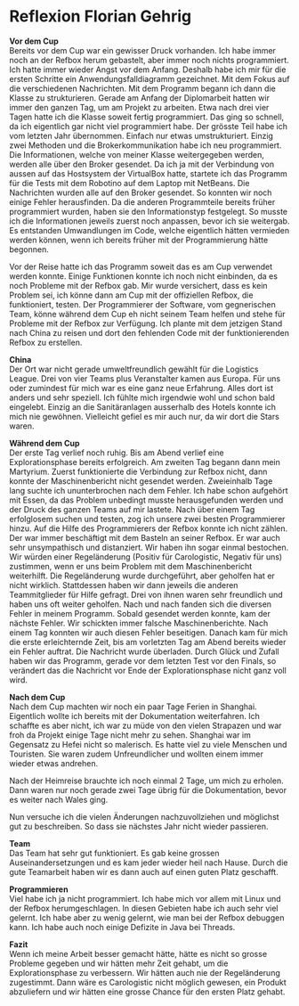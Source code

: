 # Reflexion Florian Gehrig
**Vor dem Cup**  
Bereits vor dem Cup war ein gewisser Druck vorhanden. Ich habe immer noch an der Refbox herum gebastelt, aber immer noch nichts programmiert. Ich hatte immer wieder Angst vor dem Anfang. Deshalb habe ich mir für die ersten Schritte ein Anwendungsfalldiagramm gezeichnet. Mit dem Fokus auf die verschiedenen Nachrichten. Mit dem Programm begann ich dann die Klasse zu strukturieren. Gerade am Anfang der Diplomarbeit hatten wir immer den ganzen Tag, um am Projekt zu arbeiten. Etwa nach drei vier Tagen hatte ich die Klasse soweit fertig programmiert. Das ging so schnell, da ich eigentlich gar nicht viel programmiert habe. Der grösste Teil habe ich vom letzten Jahr übernommen. Einfach nur etwas umstrukturiert. Einzig zwei Methoden und die Brokerkommunikation habe ich neu programmiert. Die Informationen, welche von meiner Klasse weitergegeben werden, werden alle über den Broker gesendet. Da ich ja mit der Verbindung von aussen auf das Hostsystem der VirtualBox hatte, startete ich das Programm für die Tests mit dem Robotino auf dem Laptop mit NetBeans. Die Nachrichten wurden alle auf den Broker gesendet. So konnten wir noch einige Fehler herausfinden. Da die anderen Programmteile bereits früher programmiert wurden, haben sie den Informationstyp festgelegt. So musste ich die Informationen jeweils zuerst noch anpassen, bevor ich sie weitergab. Es entstanden Umwandlungen im Code, welche eigentlich hätten vermieden werden können, wenn ich bereits früher mit der Programmierung hätte begonnen. 

Vor der Reise hatte ich das Programm soweit das es am Cup verwendet werden konnte. Einige Funktionen konnte ich noch nicht einbinden, da es noch Probleme mit der Refbox gab. Mir wurde versichert, dass es kein Problem sei, ich könne dann am Cup mit der offiziellen Refbox, die funktioniert, testen. Der Programmierer der Software, vom gegnerischen Team, könne während dem Cup eh nicht seinem Team helfen und stehe für Probleme mit der Refbox zur Verfügung. Ich plante mit dem jetzigen Stand nach China zu reisen und dort den fehlenden Code mit der funktionierenden Refbox zu erstellen.

**China**  
Der Ort war nicht gerade umweltfreundlich gewählt für die Logistics League. Drei von vier Teams plus Veranstalter kamen aus Europa. Für uns oder zumindest für mich war es eine ganz neue Erfahrung. Alles dort ist anders und sehr speziell. Ich fühlte mich irgendwie wohl und schon bald eingelebt. Einzig an die Sanitäranlagen ausserhalb des Hotels konnte ich mich nie gewöhnen. Vielleicht gefiel es mir auch nur, da wir dort die Stars waren.   

**Während dem Cup**  
Der erste Tag verlief noch ruhig. Bis am Abend verlief eine Explorationsphase bereits erfolgreich. Am zweiten Tag begann dann mein Martyrium. Zuerst funktionierte die Verbindung zur Refbox nicht, dann konnte der Maschinenbericht nicht gesendet werden. Zweieinhalb Tage lang suchte ich ununterbrochen nach dem Fehler. Ich habe schon aufgehört mit Essen, da das Problem unbedingt musste herausgefunden werden und der Druck des ganzen Teams auf mir lastete. Nach über einem Tag erfolglosem suchen und testen, zog ich unsere zwei besten Programmierer hinzu. Auf die Hilfe des Programmierers der Refbox konnte ich nicht zählen. Der war immer beschäftigt mit dem Basteln an seiner Refbox. Er war auch sehr unsympathisch und distanziert. Wir haben ihn sogar einmal bestochen. Wir würden einer Regeländerung (Positiv für Carologistic, Negativ für uns) zustimmen, wenn er uns beim Problem mit dem Maschinenbericht weiterhilft. Die Regeländerung wurde durchgeführt, aber geholfen hat er nicht wirklich. Stattdessen haben wir dann jeweils die anderen Teammitglieder für Hilfe gefragt. Drei von ihnen waren sehr freundlich und haben uns oft weiter geholfen. Nach und nach fanden sich die diversen Fehler in meinem Programm. Sobald gesendet werden konnte, kam der nächste Fehler. Wir schickten immer falsche Maschinenberichte. Nach einem Tag konnten wir auch diesen Fehler beseitigen. Danach kam für mich die erste erleichternde Zeit, bis am vorletzten Tag am Abend bereits wieder ein Fehler auftrat. Die Nachricht wurde überladen. Durch Glück und Zufall haben wir das Programm, gerade vor dem letzten Test vor den Finals, so verändert das die Nachricht vor Ende der Explorationsphase nicht ganz voll wird.  

**Nach dem Cup**  
Nach dem Cup machten wir noch ein paar Tage Ferien in Shanghai. Eigentlich wollte ich bereits mit der Dokumentation weiterfahren. Ich schaffte es aber nicht, ich war zu müde von den vielen Strapazen und war froh da Projekt einige Tage nicht mehr zu sehen. Shanghai war im Gegensatz zu Hefei nicht so malerisch. Es hatte viel zu viele Menschen und Touristen. Sie waren zudem Unfreundlicher und wollten einem immer wieder etwas andrehen.   

Nach der Heimreise brauchte ich noch einmal  2 Tage, um mich zu erholen. Dann waren nur noch gerade zwei Tage übrig für die Dokumentation, bevor es weiter nach Wales ging.  

Nun versuche ich die vielen Änderungen nachzuvollziehen und möglichst gut zu beschreiben. So dass sie nächstes Jahr nicht wieder passieren.  

**Team**  
Das Team hat sehr gut funktioniert. Es gab keine grossen Auseinandersetzungen und es kam jeder wieder heil nach Hause. Durch die gute Teamarbeit haben wir es dann auch auf einen guten Platz geschafft.  

**Programmieren**   
Viel habe ich ja nicht programmiert. Ich habe mich vor allem mit Linux und der Refbox herumgeschlagen. In diesen Gebieten habe ich auch sehr viel gelernt. Ich habe aber zu wenig gelernt, wie man bei der Refbox debuggen kann. Ich habe auch noch einige Defizite in Java bei Threads.   

**Fazit**  
Wenn ich meine Arbeit besser gemacht hätte, hätte es nicht so grosse Probleme gegeben und wir hätten mehr Zeit gehabt, um die Explorationsphase zu verbessern. Wir hätten auch nie der Regeländerung zugestimmt. Dann wäre es Carologistic nicht möglich gewesen, ein Produkt abzuliefern und wir hätten eine grosse Chance für den ersten Platz gehabt. 
